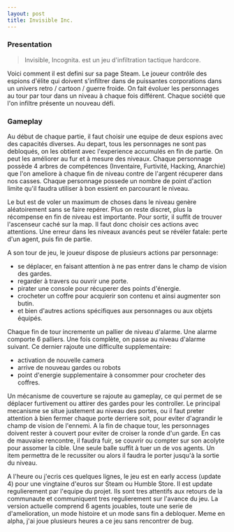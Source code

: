 ```yaml
---
layout: post
title: Invisible Inc.
---
```


### Presentation

> Invisible, Incognita. est un jeu d'infiltration tactique hardcore.

Voici comment il est defini sur sa page Steam. Le joueur contr&ocirc;le des espions d'&eacute;lite qui doivent s'infiltrer dans de puissantes corporations dans un univers retro / cartoon / guerre froide. On fait &eacute;voluer les personnages au tour par tour dans un niveau &agrave; chaque fois diff&eacute;rent. Chaque soci&eacute;t&eacute; que l'on infiltre pr&eacute;sente un nouveau d&eacute;fi.

### Gameplay

Au d&eacute;but de chaque partie, il faut choisir une equipe de deux espions avec des capacit&eacute;s diverses. Au depart, tous les personnages ne sont pas debloqu&eacute;s, on les obtient avec l'experience accumul&eacute;s en fin de partie. On peut les am&eacute;liorer au fur et &agrave; mesure des niveaux. Chaque personnage poss&egrave;de 4 arbres de comp&eacute;tences (Inventaire, Furtivit&eacute;, Hacking, Anarchie) que l'on ameliore &agrave; chaque fin de niveau contre de l'argent r&eacute;cuperer dans nos casses. Chaque personnage possede un nombre de point d'action limite qu'il faudra utiliser &agrave; bon essient en parcourant le niveau.

Le but est de voler un maximum de choses dans le niveau gen&egrave;re al&eacute;atoirement sans se faire rep&eacute;rer. Plus on reste discret, plus la r&eacute;compense en fin de niveau est importante. Pour sortir, il suffit de trouver l'ascenseur cach&eacute; sur la map. Il faut donc choisir ces actions avec attentions. Une erreur dans les niveaux avanc&eacute;s peut se r&eacute;v&eacute;ler fatale: perte d'un agent, puis fin de partie.

A son tour de jeu, le joueur dispose de plusieurs actions par personnage:

- se d&eacute;placer, en faisant attention &agrave; ne pas entrer dans le champ de vision des gardes.
- regarder &agrave; travers ou ouvrir une porte.
- pirater une console pour r&eacute;cuperer des points d'&eacute;nergie.
- crocheter un coffre pour acquierir son contenu et ainsi augmenter son butin.
- et bien d'autres actions sp&eacute;cifiques aux personnages ou aux objets &eacute;quip&eacute;s.

Chaque fin de tour incremente un pallier de niveau d'alarme. Une alarme comporte 6 palliers. Une fois compl&egrave;te, on passe au niveau d'alarme suivant. Ce dernier rajoute une difficulte supplementaire:

- activation de nouvelle camera
- arrive de nouveau gardes ou robots
- point d'energie supplementaire &agrave; consommer pour crocheter des coffres.

Un m&eacute;canisme de couverture se rajoute au gameplay, ce qui permet de se d&eacute;placer furtivement ou attirer des gardes pour les controller. Le principal mecanisme se situe justement au niveau des portes, ou il faut preter attention &agrave; bien fermer chaque porte derriere soit, pour eviter d'agrandir le champ de vision de l'ennemi. A la fin de chaque tour, les personnages doivent rester &agrave; couvert pour eviter de croiser la ronde d'un garde. En cas de mauvaise rencontre, il faudra fuir, se couvrir ou compter sur son acolyte pour assomer la cible. Une seule balle suffit &agrave; tuer un de vos agents. Un item permettra de le recussiter ou alors il faudra le porter jusqu'&agrave; la sortie du niveau.

A l'heure ou j'ecris ces quelques lignes, le jeu est en early access (update 4) pour une vingtaine d'euros sur Steam ou Humble Store. Il est update regulierement par l'equipe du projet. Ils sont tres attentifs aux retours de la communaute et communiquent tres regulierement sur l'avance du jeu. La version actuelle comprend 6 agents jouables, toute une serie de d'amelioration, un mode histoire et un mode sans fin a debloquer. Meme en alpha, j'ai joue plusieurs heures a ce jeu sans rencontrer de bug.